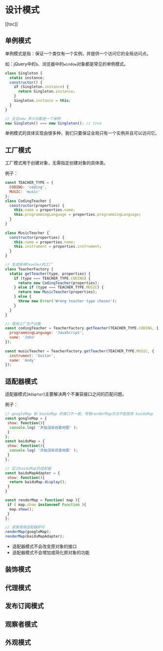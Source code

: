 # 设计模式

[[toc]]

## 单例模式
单例模式是指：保证一个类仅有一个实例，并提供一个访问它的全局访问点。

如：jQuery中的`$`、浏览器中的`window`对象都是常见的单例模式。
```javascript
class Singleton {
  static instance;
  constructor() {
    if (Singleton.instance) {
      return Singleton.instance;
    }
    Singleton.instance = this;
  }
}

// 无论new 多少次都是一个单例
new Singleton() === new Singleton(); // true
```

单例模式的具体实现由很多种，我们只要保证全局只有一个实例并且可以访问它。

## 工厂模式
工厂模式用于创建对象，无需指定创建对象的具体类。

例子：
```javascript
const TEACHER_TYPE = {
  CODING: 'coding',
  MUSIC: 'music'
};
class CodingTeacher {
  constructor(properties) {
    this.name = properties.name;
    this.programmingLanguage = properties.programmingLanguage;
  }
}
 
class MusicTeacher {
  constructor(properties) {
    this.name = properties.name;
    this.instrument = properties.instrument;
  }
}

// 生成各种Teacher的工厂
class TeacherFactory {
  static getTeacher(type, properties) {
    if (type === TEACHER_TYPE.CODING) {
      return new CodingTeacher(properties);
    } else if (type === TEACHER_TYPE.MUSIC) {
      return new MusicTeacher(properties);
    } else {
      throw new Error('Wrong teacher type chosen');
    }
  }
}

// 使用工厂生产对象
const codingTeacher = TeacherFactory.getTeacher(TEACHER_TYPE.CODING, {
  programmingLanguage: 'JavaScript',
  name: 'John'
});
 
const musicTeacher = TeacherFactory.getTeacher(TEACHER_TYPE.MUSIC, {
  instrument: 'Guitar',
  name: 'Andy'
});
```

## 适配器模式
适配器模式(`Adapter`)主要解决两个不兼容接口之间的匹配问题。

例子：
```javascript
// googleMap 和 baiduMap 的接口不一致，导致renderMap方法不能使用 baiduMap
const googleMap = {
 show: function(){
  console.log( '开始渲染谷歌地图' );
 }
};
const baiduMap = {
 show: function(){
  console.log( '开始渲染百度地图' );
 }
};

// 定义baiduMap的适配器
const baiduMapAdapter = {
 show: function(){
  return baiduMap.display(); 
 }
}

const renderMap = function( map ){
 if ( map.show instanceof Function ){
  map.show();
 }
};

// 直接使用适配器即可
renderMap(googleMap);
renderMap(baiduMapAdapter);
```
- 适配器模式不会改变原对象的接口
- 适配器模式不会增加或简化原对象的功能

## 装饰模式
## 代理模式
## 发布订阅模式
## 观察者模式
## 外观模式

